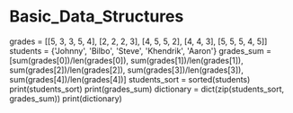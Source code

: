 ﻿# Basic_Data_Structures
grades = [[5, 3, 3, 5, 4], [2, 2, 2, 3], [4, 5, 5, 2], [4, 4, 3], [5, 5, 5, 4, 5]]
students = {'Johnny', 'Bilbo', 'Steve', 'Khendrik', 'Aaron'}
grades_sum = [sum(grades[0])/len(grades[0]), sum(grades[1])/len(grades[1]),
              sum(grades[2])/len(grades[2]), sum(grades[3])/len(grades[3]),
              sum(grades[4])/len(grades[4])]
students_sort = sorted(students)
print(students_sort)
print(grades_sum)
dictionary = dict(zip(students_sort, grades_sum))
print(dictionary)
